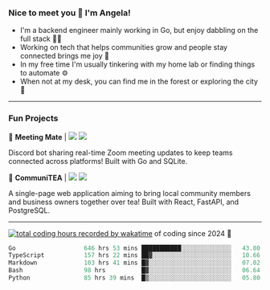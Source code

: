 ### Nice to meet you 👋 I'm Angela!

- I'm a backend engineer mainly working in Go, but enjoy dabbling on the full stack 👩‍💻
- Working on tech that helps communities grow and people stay connected brings me joy 🤝
- In my free time I'm usually tinkering with my home lab or finding things to automate ⚙️
- When not at my desk, you can find me in the forest or exploring the city 🧋

---

### Fun Projects

👾 **Meeting Mate** | [![](https://img.shields.io/badge/Code-violet.svg?style=flat-square)](https://github.com/angelajfisher/meeting-mate) [![](https://img.shields.io/badge/Site-violet.svg?style=flat-square)](https://angelajfisher.com/projects/meeting-mate)

Discord bot sharing real-time Zoom meeting updates to keep teams connected across platforms! Built with Go and SQLite.

🍵 **CommuniTEA** | [![](https://img.shields.io/badge/Code-green.svg?style=flat-square)](https://gitlab.com/angelajfisher/communiTEA) [![](https://img.shields.io/badge/Demo-green.svg?style=flat-square)](https://angelajfisher.gitlab.io/communiTEA/)

A single-page web application aiming to bring local community members and business owners together over tea!  Built with React, FastAPI, and PostgreSQL.

---

<a href="https://wakatime.com/@018c1e94-8745-411f-aea1-f33be044d952"><img src="https://wakatime.com/badge/user/018c1e94-8745-411f-aea1-f33be044d952.svg?style=flat-square" alt="total coding hours recorded by wakatime" /></a> of coding since 2024 🌊<br>
<!--START_SECTION:waka-->

```go
Go                   646 hrs 53 mins ███████████░░░░░░░░░░░░░░   43.80 %
TypeScript           157 hrs 22 mins ██▓░░░░░░░░░░░░░░░░░░░░░░   10.66 %
Markdown             103 hrs 41 mins █▓░░░░░░░░░░░░░░░░░░░░░░░   07.02 %
Bash                 98 hrs          █▓░░░░░░░░░░░░░░░░░░░░░░░   06.64 %
Python               85 hrs 39 mins  █▒░░░░░░░░░░░░░░░░░░░░░░░   05.80 %
```

<!--END_SECTION:waka--> 
